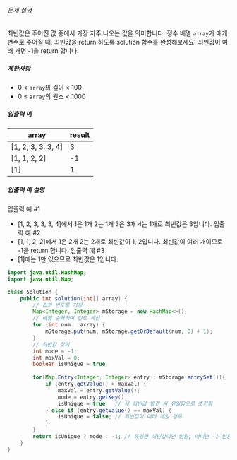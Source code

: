 ###### 문제 설명
최빈값은 주어진 값 중에서 가장 자주 나오는 값을 의미합니다. 정수 배열 `array`가 매개변수로 주어질 때, 최빈값을 return 하도록 solution 함수를 완성해보세요. 최빈값이 여러 개면 -1을 return 합니다.
##### 제한사항
- 0 < `array`의 길이 < 100
- 0 ≤ `array`의 원소 < 1000
##### 입출력 예

| array              | result |
| ------------------ | ------ |
| [1, 2, 3, 3, 3, 4] | 3      |
| [1, 1, 2, 2]       | -1     |
| [1]                | 1      |

##### 입출력 예 설명
입출력 예 #1
- [1, 2, 3, 3, 3, 4]에서 1은 1개 2는 1개 3은 3개 4는 1개로 최빈값은 3입니다.
입출력 예 #2
- [1, 1, 2, 2]에서 1은 2개 2는 2개로 최빈값이 1, 2입니다. 최빈값이 여러 개이므로 -1을 return 합니다.
입출력 예 #3
- [1]에는 1만 있으므로 최빈값은 1입니다.

```java
import java.util.HashMap;
import java.util.Map;

class Solution {
    public int solution(int[] array) {
        // 값의 빈도를 저장
        Map<Integer, Integer> mStorage = new HashMap<>();
        // 배열 순화하며 빈도 계산
        for (int num : array) {
            mStorage.put(num, mStorage.getOrDefault(num, 0) + 1);
        }
        // 최빈값 찾기
        int mode = -1;
        int maxVal = 0;
        boolean isUnique = true;
        
        for(Map.Entry<Integer, Integer> entry : mStorage.entrySet()){
            if (entry.getValue() > maxVal) {
                maxVal = entry.getValue();
                mode = entry.getKey();
                isUnique = true;  // 새 최빈값 발견 시 유일함으로 초기화
            } else if (entry.getValue() == maxVal) {
                isUnique = false; // 최빈값이 여러 개일 경우
            }
        }
        return isUnique ? mode : -1; // 유일한 최빈값이면 반환, 아니면 -1 반환
    } 
}
```